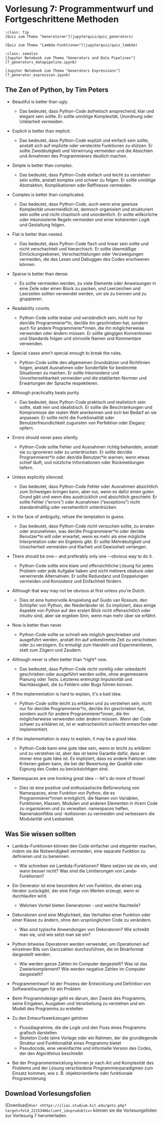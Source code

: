 # Vorlesung 7: Programmentwurf und Fortgeschrittene Methoden

```{admonition} Hier geht zum Quiz...
:class: tip
[Quiz zum Thema "Generatoren"](jupyterquiz/quiz_generators)

[Quiz zum Thema "Lambda-Funktionen"](jupyterquiz/quiz_lambda)

```

```{admonition} Beispiele und Vertiefung
:class: seealso
[Jupyter Notebook zum Thema "Generators and Data Pipelines"](7_generators_datapipeline.ipynb)

[Jupyter Notebook zum Thema "Generators Expressions"](7_generator_expression.ipynb)
```

<!--## Was Sie wissen sollten-->
## The Zen of Python, by Tim Peters

* Beautiful is better than ugly.
    * Das bedeutet, dass Python-Code ästhetisch ansprechend, klar und elegant sein sollte. Er sollte unnötige Komplexität, Unordnung oder Unklarheit vermeiden.

* Explicit is better than implicit.
    * Das bedeutet, dass Python-Code explizit und einfach sein sollte, anstatt sich auf implizite oder versteckte Funktionen zu stützen. Er sollte Zweideutigkeit und Verwirrung vermeiden und die Absichten und Annahmen des Programmierers deutlich machen.

* Simple is better than complex.
    * Das bedeutet, dass Python-Code einfach und leicht zu verstehen sein sollte, anstatt komplex und schwer zu folgen. Er sollte unnötige Abstraktion, Komplikationen oder Raffinesse vermeiden.

* Complex is better than complicated.
    * Das bedeutet, dass Python-Code, auch wenn eine gewisse Komplexität unvermeidlich ist, dennoch organisiert und strukturiert sein sollte und nicht chaotisch und unordentlich. Er sollte willkürliche oder inkonsistente Regeln vermeiden und einer kohärenten Logik und Gestaltung folgen.

* Flat is better than nested.
    * Das bedeutet, dass Python-Code flach und linear sein sollte und nicht verschachtelt und hierarchisch. Er sollte übermäßige Einrückungsebenen, Verschachtelungen oder Verzweigungen vermeiden, die das Lesen und Debuggen des Codes erschweren können.

* Sparse is better than dense.
    * Es sollte vermieden werden, zu viele Elemente oder Anweisungen in eine Zeile oder einen Block zu packen, und Leerzeichen und Leerzeilen sollten verwendet werden, um sie zu trennen und zu gruppieren.

* Readability counts.
    * Python-Code sollte lesbar und verständlich sein, nicht nur für den/die Programmierer\*in, der/die ihn geschrieben hat, sondern auch für andere Programmierer\*innen, die ihn möglicherweise verwenden oder ändern müssen. Er sollte gängigen Konventionen und Standards folgen und sinnvolle Namen und Kommentare verwenden.

* Special cases aren't special enough to break the rules.
    * Python-Code sollte den allgemeinen Grundsätzen und Richtlinien folgen, anstatt Ausnahmen oder Sonderfälle für bestimmte Situationen zu machen. Er sollte Inkonsistenz und Unvorhersehbarkeit vermeiden und die etablierten Normen und Erwartungen der Sprache respektieren.

* Although practicality beats purity.
    * Das bedeutet, dass Python-Code praktisch und realistisch sein sollte, statt rein und idealistisch. Er sollte die Beschränkungen und Kompromisse der realen Welt anerkennen und sich bei Bedarf an sie anpassen. Er sollte nicht die Funktionalität oder Benutzerfreundlichkeit zugunsten von Perfektion oder Eleganz opfern.

* Errors should never pass silently.
    * Python-Code sollte Fehler und Ausnahmen richtig behandeln, anstatt sie zu ignorieren oder zu unterdrücken. Er sollte den/die Programmierer\*in oder den/die Benutzer\*in warnen, wenn etwas schief läuft, und nützliche Informationen oder Rückmeldungen liefern.

* Unless explicitly silenced.
    * Das bedeutet, dass Python-Code Fehler oder Ausnahmen absichtlich zum Schweigen bringen kann, aber nur, wenn es dafür einen guten Grund gibt und wenn dies ausdrücklich und absichtlich geschieht. Er sollte Fehler (“errors”) oder Ausnahmen (“exceptions”) nicht standardmäßig oder versehentlich unterdrücken.

* In the face of ambiguity, refuse the temptation to guess.
    * Das bedeutet, dass Python-Code nicht versuchen sollte, zu erraten oder anzunehmen, was der/die Programmierer\*in oder der/die Benutzer\*in will oder erwartet, wenn es mehr als eine mögliche Interpretation oder ein Ergebnis gibt. Er sollte Mehrdeutigkeit und Unsicherheit vermeiden und Klarheit und Gewissheit verlangen.

* There should be one-- and preferably only one --obvious way to do it.
    * Python-Code sollte eine klare und offensichtliche Lösung für jedes Problem oder jede Aufgabe haben und nicht mehrere obskure oder verwirrende Alternativen. Er sollte Redundanz und Doppelungen vermeiden und Konsistenz und Einfachheit fördern.

* Although that way may not be obvious at first unless you're Dutch.
    * Dies ist eine humorvolle Anspielung auf Guido van Rossum, den Schöpfer von Python, der Niederländer ist. Es impliziert, dass einige Aspekte von Python auf den ersten Blick nicht offensichtlich oder intuitiv sind, aber sie ergeben Sinn, wenn man mehr über sie erfährt.

* Now is better than never.
    * Python-Code sollte so schnell wie möglich geschrieben und ausgeführt werden, anstatt ihn auf unbestimmte Zeit zu verschieben oder zu verzögern. Es ermutigt zum Handeln und Experimentieren, statt zum Zögern und Zaudern.

* Although never is often better than \*right\* now.
    * Das bedeutet, dass Python-Code nicht voreilig oder unbedacht geschrieben oder ausgeführt werden sollte, ohne angemessene Planung oder Tests. Letzteres entmutigt Impulsivität und Nachlässigkeit, die zu Fehlern oder Bugs führen können.

* If the implementation is hard to explain, it's a bad idea.
    * Python-Code sollte leicht zu erklären und zu verstehen sein, nicht nur für den/die Programmierer\*in, der/die ihn geschrieben hat, sondern auch für andere Programmierer\*innen, die ihn möglicherweise verwenden oder ändern müssen. Wenn der Code schwer zu erklären ist, ist er wahrscheinlich schlecht entworfen oder implementiert.

* If the implementation is easy to explain, it may be a good idea.
    * Python-Code kann eine gute Idee sein, wenn er leicht zu erklären und zu verstehen ist, aber das ist keine Garantie dafür, dass er immer eine gute Idee ist. Es impliziert, dass es andere Faktoren oder Kriterien geben kann, die bei der Bewertung der Qualität oder Eignung des Codes zu berücksichtigen sind.

* Namespaces are one honking great idea -- let's do more of those!
    * Dies ist eine positive und enthusiastische Befürwortung von Namespaces, einer Funktion von Python, die es Programmierer\*innen ermöglicht, die Namen von Variablen, Funktionen, Klassen, Modulen und anderen Elementen in ihrem Code zu organisieren und zu verwalten. namespaces helfen, Namenskonflikte und -kollisionen zu vermeiden und verbessern die Modularität und Lesbarkeit.

## Was Sie wissen sollten
* Lambda-Funktionen können den Code einfacher und eleganter machen, indem sie die Notwendigkeit vermeiden, eine separate Funktion zu definieren und zu benennen.
    * Wie schreiben sie Lambda-Funktionen? Wann setzen sie sie ein, und wann besser nicht? Was sind die Limitierungen von Landa-Funktionen?
* Ein Generator ist eine besondere Art von Funktion, die einen sog. Iterator zurückgibt, der eine Folge von Werten erzeugt, wenn er durchlaufen wird.
    * Welchen Vorteil bieten Generatoren - und welche Nachteile?
* Dekoratoren sind eine Möglichkeit, das Verhalten einer Funktion oder einer Klasse zu ändern, ohne den ursprünglichen Code zu verändern.
    * Was sind typische Anwendungen von Dekoratoren? Wie schreibt man sie, und wie setzt man sie ein?
* Python bitweise Operatoren werden verwendet, um Operationen auf einzelnen Bits von Ganzzahlen durchzuführen, die im Binärformat dargestellt werden.
    * Wie werden ganze Zahlen im Computer dargestellt? Was ist das Zweierkomplement? Wie werden negative Zahlen im Computer dargestellt?

* Programmentwurf ist der Prozess der Entwicklung und Definition von Softwarelösungen für ein Problem
* Beim Programmdesign geht es darum, den Zweck des Programms, seine Eingaben, Ausgaben und Verarbeitung zu verstehen und ein Modell des Programms zu erstellen
* Zu den Entwurfswerkzeugen gehören 
    * Flussdiagramme, die die Logik und den Fluss eines Programms grafisch darstellen
    * Skeleton Code (eine Vorlage oder ein Rahmen, der die grundlegende Struktur und Funktionalität eines Programms bietet
    * Pseudocode, eine vereinfachte und informelle Version des Codes, der den Algorithmus beschreibt
* Bei der Programmentwicklung können je nach Art und Komplexität des Problems und der Lösung verschiedene Programmierparadigmen zum Einsatz kommen, wie z. B. objektorientierte oder funktionale Programmierung

## Download Vorlesungsfolien

{Download}`Hier <https://ilias.studium.kit.edu/goto.php?target=fold_2215340&client_id=produktiv>` können sie die Vorlesungsfolien zur Vorlesung 7 herunterladen.


